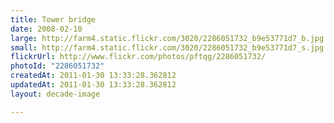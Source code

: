 ```yaml
---
title: Tower bridge
date: 2008-02-10
large: http://farm4.static.flickr.com/3020/2286051732_b9e53771d7_b.jpg
small: http://farm4.static.flickr.com/3020/2286051732_b9e53771d7_s.jpg
flickrUrl: http://www.flickr.com/photos/pftqg/2286051732/
photoId: "2286051732"
createdAt: 2011-01-30 13:33:28.362812
updatedAt: 2011-01-30 13:33:28.362812
layout: decade-image

---
```


